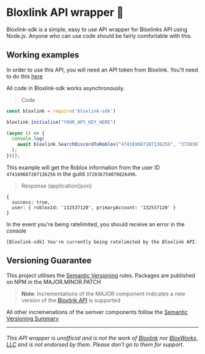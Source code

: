 # Bloxlink API wrapper 🧬

Bloxlink-sdk is a simple, easy to use API wrapper for Bloxlinks API using Node.js. Anyone who can use code should be fairly comfortable with this.

## Working examples
In order to use this API, you will need an API token from Bloxlink. You'll need to do this [here](https://blox.link/dashboard/developers)

All code in Bloxlink-sdk works asynchronously.

> Code
```js
const bloxlink = require('bloxlink-sdk')

bloxlink.initialise("YOUR_API_KEY_HERE")

(async () => {
  console.log(
    await bloxlink.SearchDiscordToRoblox("474169687287136256", "372036754078826496")
  );
})();
```
This example will get the Roblox information from the user ID `474169687287136256` in the guild `372036754078826496`.

> Response (application/json)
```
{
  success: true,
  user: { robloxId: '132537120', primaryAccount: '132537120' }
}
```

In the event you're being ratelimited, you should receive an error in the console
```
[Bloxlink-sdk] You're currently being ratelimited by the Bloxlink API.
```

## Versioning Guarantee

This project utilises the [Semantic Versioning](https://semver.org/) rules. Packages are published on NPM in the MAJOR.MINOR.PATCH

> **Note**: Incrementations of the MAJOR component indicates a new version of the [Bloxlink API](https://blox.link/dashboard/developers) is supported

All other incremenations of the semver components follow the [Semantic Versioning Summary](https://semver.org/#summary)

---
###### This API wrapper is unofficial and is not the work of [Bloxlink](https://blox.link) nor [BloxWorks, LLC](https://bloxworks.net) and is not endorsed by them. Please don't go to them for support.